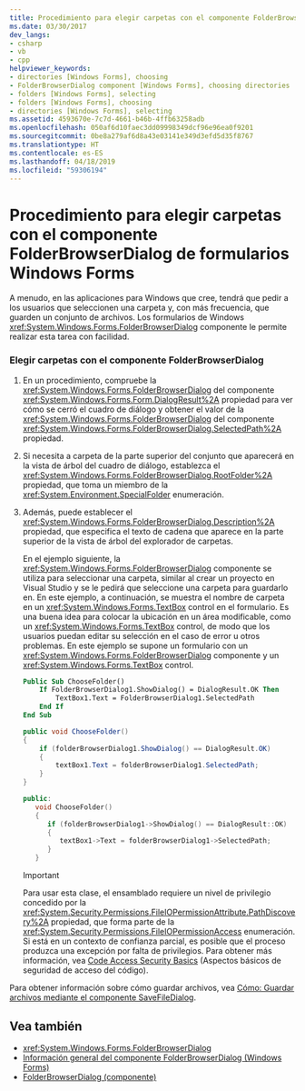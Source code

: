 ```yaml
---
title: Procedimiento para elegir carpetas con el componente FolderBrowserDialog de formularios Windows Forms
ms.date: 03/30/2017
dev_langs:
- csharp
- vb
- cpp
helpviewer_keywords:
- directories [Windows Forms], choosing
- FolderBrowserDialog component [Windows Forms], choosing directories
- folders [Windows Forms], selecting
- folders [Windows Forms], choosing
- directories [Windows Forms], selecting
ms.assetid: 4593670e-7c7d-4661-b46b-4ffb63258adb
ms.openlocfilehash: 050af6d10faec3dd09998349dcf96e96ea0f9201
ms.sourcegitcommit: 0be8a279af6d8a43e03141e349d3efd5d35f8767
ms.translationtype: HT
ms.contentlocale: es-ES
ms.lasthandoff: 04/18/2019
ms.locfileid: "59306194"
---
```

# <a name="how-to-choose-folders-with-the-windows-forms-folderbrowserdialog-component"></a>Procedimiento para elegir carpetas con el componente FolderBrowserDialog de formularios Windows Forms
A menudo, en las aplicaciones para Windows que cree, tendrá que pedir a los usuarios que seleccionen una carpeta y, con más frecuencia, que guarden un conjunto de archivos. Los formularios de Windows <xref:System.Windows.Forms.FolderBrowserDialog> componente le permite realizar esta tarea con facilidad.  
  
### <a name="to-choose-folders-with-the-folderbrowserdialog-component"></a>Elegir carpetas con el componente FolderBrowserDialog  
  
1. En un procedimiento, compruebe la <xref:System.Windows.Forms.FolderBrowserDialog> del componente <xref:System.Windows.Forms.Form.DialogResult%2A> propiedad para ver cómo se cerró el cuadro de diálogo y obtener el valor de la <xref:System.Windows.Forms.FolderBrowserDialog> del componente <xref:System.Windows.Forms.FolderBrowserDialog.SelectedPath%2A> propiedad.  
  
2. Si necesita a carpeta de la parte superior del conjunto que aparecerá en la vista de árbol del cuadro de diálogo, establezca el <xref:System.Windows.Forms.FolderBrowserDialog.RootFolder%2A> propiedad, que toma un miembro de la <xref:System.Environment.SpecialFolder> enumeración.  
  
3. Además, puede establecer el <xref:System.Windows.Forms.FolderBrowserDialog.Description%2A> propiedad, que especifica el texto de cadena que aparece en la parte superior de la vista de árbol del explorador de carpetas.  
  
     En el ejemplo siguiente, la <xref:System.Windows.Forms.FolderBrowserDialog> componente se utiliza para seleccionar una carpeta, similar al crear un proyecto en Visual Studio y se le pedirá que seleccione una carpeta para guardarlo en. En este ejemplo, a continuación, se muestra el nombre de carpeta en un <xref:System.Windows.Forms.TextBox> control en el formulario. Es una buena idea para colocar la ubicación en un área modificable, como un <xref:System.Windows.Forms.TextBox> control, de modo que los usuarios puedan editar su selección en el caso de error u otros problemas. En este ejemplo se supone un formulario con un <xref:System.Windows.Forms.FolderBrowserDialog> componente y un <xref:System.Windows.Forms.TextBox> control.  
  
    ```vb  
    Public Sub ChooseFolder()  
        If FolderBrowserDialog1.ShowDialog() = DialogResult.OK Then  
            TextBox1.Text = FolderBrowserDialog1.SelectedPath  
        End If  
    End Sub  
    ```  
  
    ```csharp  
    public void ChooseFolder()  
    {  
        if (folderBrowserDialog1.ShowDialog() == DialogResult.OK)   
        {  
            textBox1.Text = folderBrowserDialog1.SelectedPath;  
        }  
    }  
    ```  
  
    ```cpp  
    public:  
       void ChooseFolder()  
       {  
          if (folderBrowserDialog1->ShowDialog() == DialogResult::OK)  
          {  
             textBox1->Text = folderBrowserDialog1->SelectedPath;  
          }  
       }  
    ```  
  
    > [!IMPORTANT]
    >  Para usar esta clase, el ensamblado requiere un nivel de privilegio concedido por la <xref:System.Security.Permissions.FileIOPermissionAttribute.PathDiscovery%2A> propiedad, que forma parte de la <xref:System.Security.Permissions.FileIOPermissionAccess> enumeración. Si está en un contexto de confianza parcial, es posible que el proceso produzca una excepción por falta de privilegios. Para obtener más información, vea [Code Access Security Basics](../../misc/code-access-security-basics.md) (Aspectos básicos de seguridad de acceso del código).  
  
 Para obtener información sobre cómo guardar archivos, vea [Cómo: Guardar archivos mediante el componente SaveFileDialog](how-to-save-files-using-the-savefiledialog-component.md).  
  
## <a name="see-also"></a>Vea también

- <xref:System.Windows.Forms.FolderBrowserDialog>
- [Información general del componente FolderBrowserDialog (Windows Forms)](folderbrowserdialog-component-overview-windows-forms.md)
- [FolderBrowserDialog (componente)](folderbrowserdialog-component-windows-forms.md)
